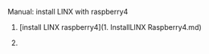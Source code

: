 Manual: install LINX with raspberry4

1. [install LINX raspberry4](1. InstallLINX Raspberry4.md)

2.


